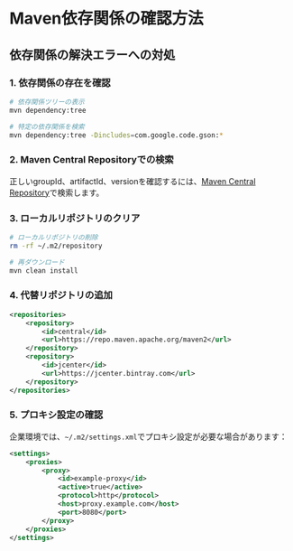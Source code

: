 # Maven依存関係の確認方法

## 依存関係の解決エラーへの対処

### 1. 依存関係の存在を確認

```bash
# 依存関係ツリーの表示
mvn dependency:tree

# 特定の依存関係を検索
mvn dependency:tree -Dincludes=com.google.code.gson:*
```

### 2. Maven Central Repositoryでの検索

正しいgroupId、artifactId、versionを確認するには、[Maven Central Repository](https://search.maven.org/)で検索します。

### 3. ローカルリポジトリのクリア

```bash
# ローカルリポジトリの削除
rm -rf ~/.m2/repository

# 再ダウンロード
mvn clean install
```

### 4. 代替リポジトリの追加

```xml
<repositories>
    <repository>
        <id>central</id>
        <url>https://repo.maven.apache.org/maven2</url>
    </repository>
    <repository>
        <id>jcenter</id>
        <url>https://jcenter.bintray.com</url>
    </repository>
</repositories>
```

### 5. プロキシ設定の確認

企業環境では、`~/.m2/settings.xml`でプロキシ設定が必要な場合があります：

```xml
<settings>
    <proxies>
        <proxy>
            <id>example-proxy</id>
            <active>true</active>
            <protocol>http</protocol>
            <host>proxy.example.com</host>
            <port>8080</port>
        </proxy>
    </proxies>
</settings>
```